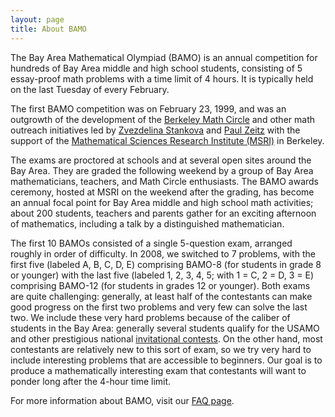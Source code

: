 ```yaml
---
layout: page
title: About BAMO
---
```


 



The Bay Area Mathematical Olympiad (BAMO) is an annual competition for hundreds of Bay Area middle and high school students, consisting of 5 essay-proof math problems with a time limit of 4 hours. It is typically held on the last Tuesday of every February.  

The first BAMO competition was on February 23, 1999, and was an outgrowth of the development of the [Berkeley Math Circle](https://mathcircle.berkeley.edu) and other math outreach initiatives led by [Zvezdelina Stankova](https://math.berkeley.edu/~stankova/) and [Paul Zeitz](https://www.usfca.edu/faculty/paul-zeitz) with the support of the [Mathematical Sciences Research Institute (MSRI)](https://www.msri.org/web/cms) in Berkeley.

The exams are proctored at schools and at several open sites around the Bay Area. They are graded the following weekend by a group of Bay Area mathematicians, teachers, and Math Circle enthusiasts.
The BAMO awards ceremony, hosted at MSRI on the weekend after the grading, has become an annual focal point for  Bay Area middle and high school math activities; about 200 students, teachers and parents gather for an exciting afternoon of mathematics, including a  talk by a distinguished mathematician. 

The first 10 BAMOs consisted of a single 5-question exam, arranged roughly in order of difficulty.  In 2008, we switched to 7 problems, with the first five (labeled A, B, C, D, E) comprising BAMO-8 (for students in grade 8 or younger) with the last five (labeled 1, 2, 3, 4, 5; with 1 = C, 2 = D, 3 = E) comprising BAMO-12 (for students in grades 12 or younger).  Both exams are quite challenging: generally, at least half of the contestants can make good progress on the first two problems and very few can solve the last two.  We include these very hard problems because of the caliber of students in the Bay Area: generally several students qualify for the USAMO and other prestigious national [invitational contests](https://www.maa.org/math-competitions/invitational-competitions).  On the other hand, most contestants are relatively new to this sort of exam, so we try very hard to include interesting problems that are accessible to beginners.  Our goal is to produce a mathematically interesting exam that contestants will want to ponder long after the 4-hour time limit.

For more information about BAMO, visit our [FAQ page](faq).

